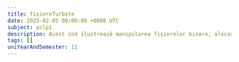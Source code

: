 ```yaml
---
title: fisiereTurbate
date: 2025-02-05 00:00:00 +0000 UTC
subject: pclp1
description: Acest cod ilustrează manipularea fișierelor binare, alocarea dinamică a memoriei pentru matrici, utilizarea pointerilor și transmiterea funcțiilor ca argumente. Concepte fundamentale C.
tags: []
uniYearAndSemester: 11
---
```


